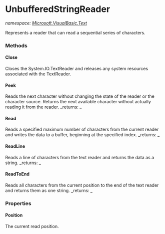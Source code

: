 ﻿
# UnbufferedStringReader
_namespace: [Microsoft.VisualBasic.Text](N-Microsoft.VisualBasic.Text.md)_

Represents a reader that can read a sequential series of characters.

### Methods

#### Close
Closes the System.IO.TextReader and releases any system resources associated
 with the TextReader.
#### Peek
Reads the next character without changing the state of the reader or the character
 source. Returns the next available character without actually reading it from
 the reader.
_returns: _
#### Read
Reads a specified maximum number of characters from the current reader and writes
 the data to a buffer, beginning at the specified index.
_returns: _
#### ReadLine
Reads a line of characters from the text reader and returns the data as a string.
_returns: _
#### ReadToEnd
Reads all characters from the current position to the end of the text reader
 and returns them as one string.
_returns: _


### Properties

#### Position
The current read position.

